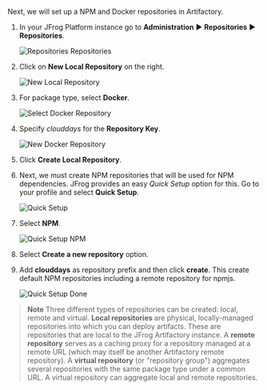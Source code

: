 Next, we will set up a NPM and Docker repositories in Artifactory.

1. In your JFrog Platform instance go to **Administration** ► **Repositories** ► **Repositories**.

   ![Repositories Repositories](../../../docs/images/repositories-repositories.png)

2. Click on **New Local Repository** on the right.

   ![New Local Repository](../../../docs/images/new-local-repository.png)

3. For package type, select **Docker**.

   ![Select Docker Repository](../../../docs/images/select-docker-repository.png)

4. Specify _clouddays_ for the **Repository Key**.

   ![New Docker Repository](../../../docs/images/new-docker-repository.png)

5. Click **Create Local Repository**.
   
6. Next, we must create NPM repositories that will be used for NPM dependencies. JFrog provides an easy _Quick Setup_ option for this. Go to your profile and select **Quick Setup**. 

   ![Quick Setup](../../../docs/images/jfrog-quick-setup.png)

7. Select **NPM**.

   ![Quick Setup NPM](../../../docs/images/jfrog-quick-setup-npm.png)
   
8. Select **Create a new repository** option. 

9. Add **clouddays** as repository prefix and then click **create**. This create default NPM repositories including a remote repository for npmjs.

   ![Quick Setup Done](../../../docs/images/jfrog-quick-setup-done.png)


> **Note** Three different types of repositories can be created: local, remote and virtual. **Local repositories** are physical, locally-managed repositories into which you can deploy artifacts. These are repositories that are local to the JFrog Artifactory instance. A **remote repository** serves as a caching proxy for a repository managed at a remote URL (which may itself be another Artifactory remote repository). A **virtual repository** (or "repository group") aggregates several repositories with the same package type under a common URL. A virtual repository can aggregate local and remote repositories.
